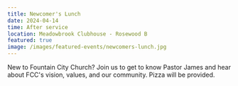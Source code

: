 ```yaml
---
title: Newcomer's Lunch
date: 2024-04-14
time: After service
location: Meadowbrook Clubhouse - Rosewood B
featured: true
image: /images/featured-events/newcomers-lunch.jpg
---
```

New to Fountain City Church? Join us to get to know Pastor James and hear about FCC's vision, values,  and our community. Pizza will be provided.
